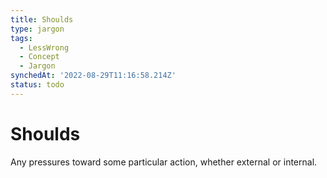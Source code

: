 ```yaml
---
title: Shoulds
type: jargon
tags:
  - LessWrong
  - Concept
  - Jargon
synchedAt: '2022-08-29T11:16:58.214Z'
status: todo
---
```


# Shoulds

Any pressures toward some particular action, whether external or internal.
 
